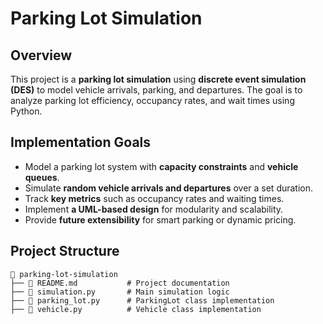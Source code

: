 # Parking Lot Simulation

## Overview
This project is a **parking lot simulation** using **discrete event simulation (DES)** to model vehicle arrivals, parking, and departures. The goal is to analyze parking lot efficiency, occupancy rates, and wait times using Python.

## Implementation Goals
- Model a parking lot system with **capacity constraints** and **vehicle queues**.
- Simulate **random vehicle arrivals and departures** over a set duration.
- Track **key metrics** such as occupancy rates and waiting times.
- Implement **a UML-based design** for modularity and scalability.
- Provide **future extensibility** for smart parking or dynamic pricing.

## Project Structure
```
📂 parking-lot-simulation
├── 📄 README.md           # Project documentation
├── 📄 simulation.py       # Main simulation logic
├── 📄 parking_lot.py      # ParkingLot class implementation
├── 📄 vehicle.py          # Vehicle class implementation
```
